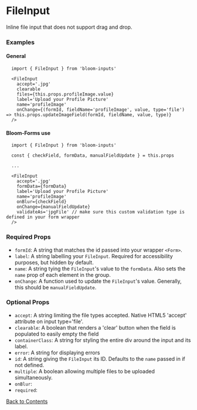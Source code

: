 # FileInput

Inline file input that does not support drag and drop.

### Examples
#### General
```
  import { FileInput } from 'bloom-inputs'

  <FileInput
    accept='.jpg'
    clearable
    files={this.props.profileImage.value}
    label='Upload your Profile Picture'
    name='profileImage'
    onChange={(formId, fieldName='profileImage', value, type='file') => this.props.updateImageField(formId, fieldName, value, type)}
  />
```

#### Bloom-Forms use
```
  import { FileInput } from 'bloom-inputs'
  
  const { checkField, formData, manualFieldUpdate } = this.props

  ...

  <FileInput
    accept='.jpg'
    formData={formData}
    label='Upload your Profile Picture'
    name='profileImage'
    onBlur={checkField}
    onChange={manualFieldUpdate}
    validateAs='jpgFile' // make sure this custom validation type is defined in your form wrapper
  />
```

### Required Props
- `formId`:
  A string that matches the id passed into your wrapper `<Form>`.
- `label`:
  A string labelling your `FileInput`. Required for accessibility purposes, but hidden by default.
- `name`:
  A string tying the `FileInput`'s value to the `formData`. Also sets the `name` prop of each element in the group.
- `onChange`:
  A function used to update the `FileInput`'s value. Generally, this should be `manualFieldUpdate`.

### Optional Props
- `accept`:
  A string limiting the file types accepted. Native HTML5 'accept' attribute on input type='file'.
- `clearable`:
  A boolean that renders a 'clear' button when the field is populated to easily empty the field
- `containerClass`:
  A string for styling the entire div around the input and its label.
- `error`:
  A string for displaying errors
- `id`:
  A string giving the `FileInput` its ID. Defaults to the `name` passed in if not defined.
- `multiple`:
  A boolean allowing multiple files to be uploaded simultaneously.
- `onBlur`:
- `required`:

[Back to Contents](https://github.com/vineyard-bloom/bloom-inputs#contents)
